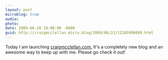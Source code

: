 ```yaml
---
layout: post
microblog: true
audio: 
photo: 
date: 2009-06-20 18:00:00 -0600
guid: http://craigmcclellan.micro.blog/2009/06/21/t2265998089.html
---
```

Today I am launching [craigmcclellan.com.](http://craigmcclellan.com.)  It's a completely new blog and an awesome way to keep up with me.  Please go check it out!
